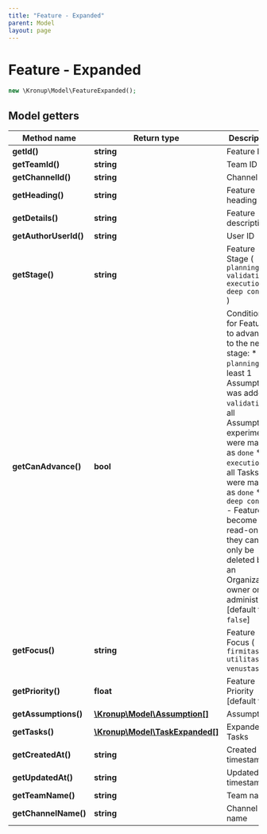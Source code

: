 ```yaml
---
title: "Feature - Expanded"
parent: Model
layout: page
---
```


# Feature - Expanded

```php
new \Kronup\Model\FeatureExpanded();
```

## Model getters

Method name | Return type | Description
------------ | ------------- | -------------
**getId()** | **string** | Feature ID
**getTeamId()** | **string** | Team ID
**getChannelId()** | **string** | Channel ID
**getHeading()** | **string** | Feature heading
**getDetails()** | **string** | Feature description
**getAuthorUserId()** | **string** | User ID
**getStage()** | **string** | Feature Stage ( `planning` `validation` `execution` `deep context` )
**getCanAdvance()** | **bool** | Conditions for Features to advance to the next stage:    * `planning` - at least 1 Assumption was added   * `validation` - all Assumption experiments were marked as `done`   * `execution` - all Tasks were marked as `done`   * `deep context` - Features become read-only; they can only be deleted by an Organization owner or administrator   [default to `false`]
**getFocus()** | **string** | Feature Focus ( `firmitas` `utilitas` `venustas` )
**getPriority()** | **float** | Feature Priority   [default to `1`]
**getAssumptions()** | [**\Kronup\Model\Assumption[]**](../Assumption) | Assumptions
**getTasks()** | [**\Kronup\Model\TaskExpanded[]**](../TaskExpanded) | Expanded Tasks
**getCreatedAt()** | **string** | Created timestamp
**getUpdatedAt()** | **string** | Updated timestamp
**getTeamName()** | **string** | Team name
**getChannelName()** | **string** | Channel name

